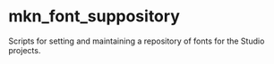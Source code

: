 # mkn_font_suppository
Scripts for setting and maintaining a repository of fonts for the Studio projects.
